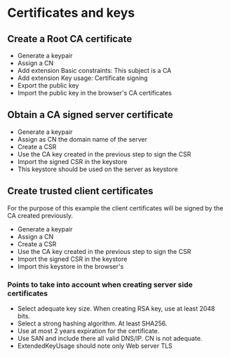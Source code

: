 # Certificates and keys

## Create a Root CA certificate

- Generate a keypair
- Assign a CN
- Add extension Basic constraints: This subject is a CA
- Add extension Key usage: Certificate signing
- Export the public key
- Import the public key in the browser's CA certificates

## Obtain a CA signed server certificate

- Generate a keypair
- Assign as CN the domain name of the server
- Create a CSR
- Use the CA key created in the previous step to sign the CSR
- Import the signed CSR in the keystore
- This keystore should be used on the server as keystore

## Create trusted client certificates

For the purpose of this example the client certificates will be
signed by the CA created previously.

- Generate a keypair
- Assign a CN
- Create a CSR
- Use the CA key created in the previous step to sign the CSR
- Import the signed CSR in the keystore
- Import this keystore in the browser's

### Points to take into account when creating server side certificates

* Select adequate key size. When creating RSA key, use at least 2048 bits.
* Select a strong hashing algorithm. At least SHA256.
* Use at most 2 years expiration for the certificate.
* Use SAN and include there all valid DNS/IP. CN is not adequate.
* ExtendedKeyUsage should note only Web server TLS
